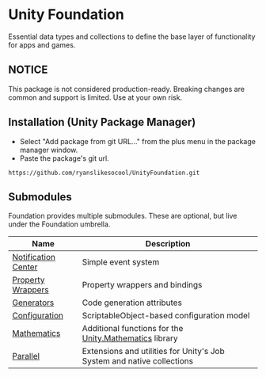 # Unity Foundation
Essential data types and collections to define the base layer of functionality for apps and games.

## NOTICE
This package is not considered production-ready.  Breaking changes are common and support is limited.  Use at your own risk.

## Installation (Unity Package Manager)
- Select "Add package from git URL..." from the plus menu in the package manager window.
- Paste the package's git url.
```
https://github.com/ryanslikesocool/UnityFoundation.git
```

## Submodules
Foundation provides multiple submodules.  These are optional, but live under the Foundation umbrella.

| Name | Description |
| - | - |
| [Notification Center](https://github.com/ryanslikesocool/UnityFoundation-NotificationCenter) | Simple event system |
| [Property Wrappers](https://github.com/ryanslikesocool/UnityFoundation-PropertyWrappers) | Property wrappers and bindings |
| [Generators](https://github.com/ryanslikesocool/UnityFoundation-Generators) | Code generation attributes |
| [Configuration](https://github.com/ryanslikesocool/UnityFoundation-Configuration) | ScriptableObject-based configuration model |
| [Mathematics](https://github.com/ryanslikesocool/UnityFoundation-Mathematics) | Additional functions for the [Unity.Mathematics](https://github.com/Unity-Technologies/Unity.Mathematics) library |
| [Parallel](https://github.com/ryanslikesocool/UnityFoundation-Parallel) | Extensions and utilities for Unity's Job System and native collections |